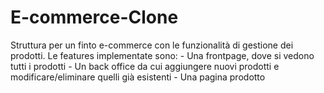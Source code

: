 # E-commerce-Clone
Struttura per un finto e-commerce con le funzionalità di gestione dei prodotti. Le features implementate sono: - Una frontpage, dove si vedono tutti i prodotti - Un back office da cui aggiungere nuovi prodotti e modificare/eliminare quelli già esistenti - Una pagina prodotto
